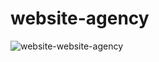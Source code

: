 # website-agency
![website-website-agency](https://user-images.githubusercontent.com/100482638/213933455-1b6c4991-8cc7-493e-a844-047185dbd5c8.png)
